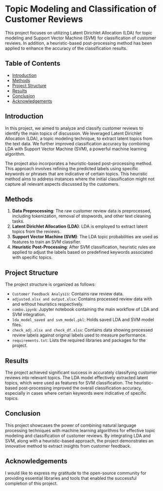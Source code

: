 # Topic Modeling and Classification of Customer Reviews

This project focuses on utilizing Latent Dirichlet Allocation (LDA) for topic modeling and Support Vector Machine (SVM) for classification of customer reviews. In addition, a heuristic-based post-processing method has been applied to enhance the accuracy of the classification results.

## Table of Contents

- [Introduction](#introduction)
- [Methods](#methods)
- [Project Structure](#project-structure)
- [Results](#results)
- [Conclusion](#conclusion)
- [Acknowledgements](#acknowledgements)

## Introduction

In this project, we aimed to analyze and classify customer reviews to identify the main topics of discussion. We leveraged Latent Dirichlet Allocation (LDA), a topic modeling technique, to extract latent topics from the text data. We further improved classification accuracy by combining LDA with Support Vector Machine (SVM), a powerful machine learning algorithm.

The project also incorporates a heuristic-based post-processing method. This approach involves refining the predicted labels using specific keywords or phrases that are indicative of certain topics. This heuristic method aims to address instances where the initial classification might not capture all relevant aspects discussed by the customers.

## Methods

1. **Data Preprocessing**: The raw customer review data is preprocessed, including tokenization, removal of stopwords, and other text cleaning tasks.
2. **Latent Dirichlet Allocation (LDA)**: LDA is employed to extract latent topics from the reviews.
3. **Support Vector Machine (SVM)**: The LDA topic probabilities are used as features to train an SVM classifier.
4. **Heuristic Post-Processing**: After SVM classification, heuristic rules are applied to adjust the labels based on predefined keywords associated with specific topics.

## Project Structure

The project structure is organized as follows:


- `Customer Feedback Analysis`: Contains raw review data.
- `adjusted.xlsx and output.xlsx`: Contains processed review data with and without heuristics respectively.
- `combo.ipynb`: Jupyter notebook containing the main workflow of LDA and SVM integration.
- `lda_model_saved and svm_model.pkl`: Holds saved LDA and SVM model files.
- `check_adj.xlsx and check_df.xlsx`: Contains data showing processed review labels against original labels used to measure performance.
- `requirements.txt`: Lists the required libraries and packages for the project.


## Results

The project achieved significant success in accurately classifying customer reviews into relevant topics. The LDA model effectively extracted latent topics, which were used as features for SVM classification. The heuristic-based post-processing improved the overall classification accuracy, especially in cases where certain keywords were indicative of specific topics.

## Conclusion

This project showcases the power of combining natural language processing techniques with machine learning algorithms for effective topic modeling and classification of customer reviews. By integrating LDA and SVM, along with a heuristic-based approach, the project demonstrates an innovative method to extract insights from customer feedback.

## Acknowledgements

I would like to express my gratitude to the open-source community for providing essential libraries and tools that enabled the successful completion of this project.
